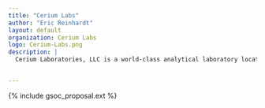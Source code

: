 ```yaml
---
title: "Cerium Labs"
author: "Eric Reinhardt"
layout: default
organization: Cerium Labs
logo: Cerium-Labs.png
description: |
  Cerium Laboratories, LLC is a world-class analytical laboratory located in Austin, Texas.


---
```


{% include gsoc_proposal.ext %}
